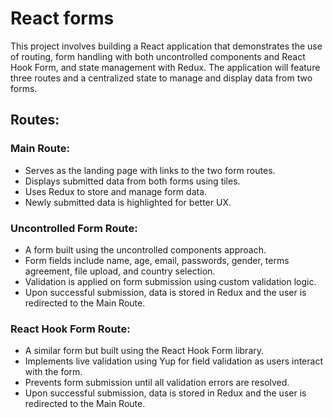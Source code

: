 # React forms
This project involves building a React application that demonstrates the use of routing, form handling with both uncontrolled components and React Hook Form, and state management with Redux.
The application will feature three routes and a centralized state to manage and display data from two forms.

## Routes:

### Main Route:

- Serves as the landing page with links to the two form routes.
- Displays submitted data from both forms using tiles.
- Uses Redux to store and manage form data.
- Newly submitted data is highlighted for better UX.

  
### Uncontrolled Form Route:

- A form built using the uncontrolled components approach.
- Form fields include name, age, email, passwords, gender, terms agreement, file upload, and country selection.
- Validation is applied on form submission using custom validation logic.
- Upon successful submission, data is stored in Redux and the user is redirected to the Main Route.

  
### React Hook Form Route:

- A similar form but built using the React Hook Form library.
- Implements live validation using Yup for field validation as users interact with the form.
- Prevents form submission until all validation errors are resolved.
- Upon successful submission, data is stored in Redux and the user is redirected to the Main Route.
